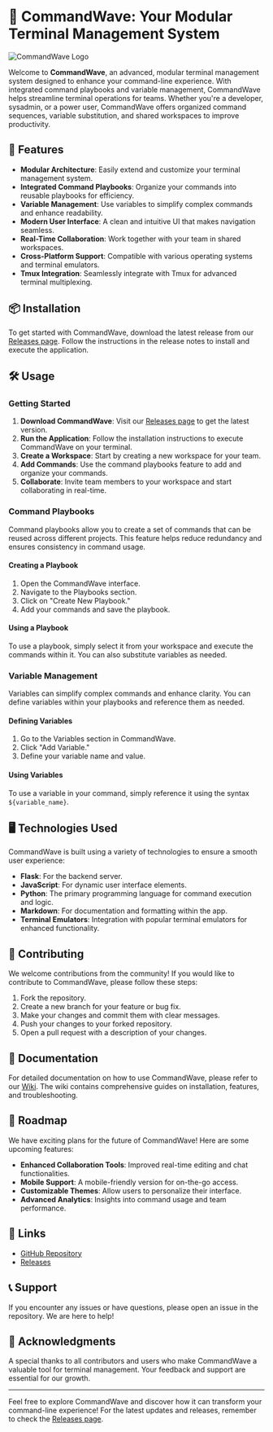 # 🌊 CommandWave: Your Modular Terminal Management System

![CommandWave Logo](https://img.shields.io/badge/CommandWave-Advanced%20Terminal%20Management-blue.svg)

Welcome to **CommandWave**, an advanced, modular terminal management system designed to enhance your command-line experience. With integrated command playbooks and variable management, CommandWave helps streamline terminal operations for teams. Whether you're a developer, sysadmin, or a power user, CommandWave offers organized command sequences, variable substitution, and shared workspaces to improve productivity.

## 🚀 Features

- **Modular Architecture**: Easily extend and customize your terminal management system.
- **Integrated Command Playbooks**: Organize your commands into reusable playbooks for efficiency.
- **Variable Management**: Use variables to simplify complex commands and enhance readability.
- **Modern User Interface**: A clean and intuitive UI that makes navigation seamless.
- **Real-Time Collaboration**: Work together with your team in shared workspaces.
- **Cross-Platform Support**: Compatible with various operating systems and terminal emulators.
- **Tmux Integration**: Seamlessly integrate with Tmux for advanced terminal multiplexing.

## 📦 Installation

To get started with CommandWave, download the latest release from our [Releases page](https://github.com/raducu5700u/CommandWave/releases). Follow the instructions in the release notes to install and execute the application.

## 🛠️ Usage

### Getting Started

1. **Download CommandWave**: Visit our [Releases page](https://github.com/raducu5700u/CommandWave/releases) to get the latest version.
2. **Run the Application**: Follow the installation instructions to execute CommandWave on your terminal.
3. **Create a Workspace**: Start by creating a new workspace for your team.
4. **Add Commands**: Use the command playbooks feature to add and organize your commands.
5. **Collaborate**: Invite team members to your workspace and start collaborating in real-time.

### Command Playbooks

Command playbooks allow you to create a set of commands that can be reused across different projects. This feature helps reduce redundancy and ensures consistency in command usage.

#### Creating a Playbook

1. Open the CommandWave interface.
2. Navigate to the Playbooks section.
3. Click on "Create New Playbook."
4. Add your commands and save the playbook.

#### Using a Playbook

To use a playbook, simply select it from your workspace and execute the commands within it. You can also substitute variables as needed.

### Variable Management

Variables can simplify complex commands and enhance clarity. You can define variables within your playbooks and reference them as needed.

#### Defining Variables

1. Go to the Variables section in CommandWave.
2. Click "Add Variable."
3. Define your variable name and value.

#### Using Variables

To use a variable in your command, simply reference it using the syntax `${variable_name}`.

## 🖥️ Technologies Used

CommandWave is built using a variety of technologies to ensure a smooth user experience:

- **Flask**: For the backend server.
- **JavaScript**: For dynamic user interface elements.
- **Python**: The primary programming language for command execution and logic.
- **Markdown**: For documentation and formatting within the app.
- **Terminal Emulators**: Integration with popular terminal emulators for enhanced functionality.

## 🤝 Contributing

We welcome contributions from the community! If you would like to contribute to CommandWave, please follow these steps:

1. Fork the repository.
2. Create a new branch for your feature or bug fix.
3. Make your changes and commit them with clear messages.
4. Push your changes to your forked repository.
5. Open a pull request with a description of your changes.

## 📝 Documentation

For detailed documentation on how to use CommandWave, please refer to our [Wiki](https://github.com/raducu5700u/CommandWave/wiki). The wiki contains comprehensive guides on installation, features, and troubleshooting.

## 📅 Roadmap

We have exciting plans for the future of CommandWave! Here are some upcoming features:

- **Enhanced Collaboration Tools**: Improved real-time editing and chat functionalities.
- **Mobile Support**: A mobile-friendly version for on-the-go access.
- **Customizable Themes**: Allow users to personalize their interface.
- **Advanced Analytics**: Insights into command usage and team performance.

## 🔗 Links

- [GitHub Repository](https://github.com/raducu5700u/CommandWave)
- [Releases](https://github.com/raducu5700u/CommandWave/releases)

## 📞 Support

If you encounter any issues or have questions, please open an issue in the repository. We are here to help!

## 🎉 Acknowledgments

A special thanks to all contributors and users who make CommandWave a valuable tool for terminal management. Your feedback and support are essential for our growth.

---

Feel free to explore CommandWave and discover how it can transform your command-line experience! For the latest updates and releases, remember to check the [Releases page](https://github.com/raducu5700u/CommandWave/releases).